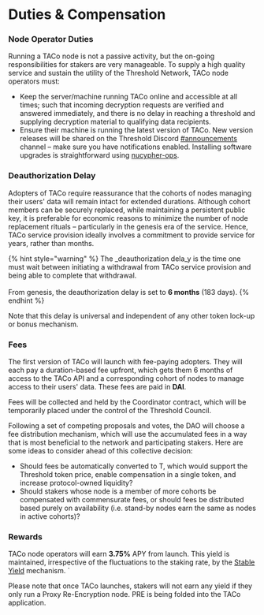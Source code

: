 # Duties & Compensation

### Node **Operator Duties**&#x20;

Running a TACo node is not a passive activity, but the on-going responsibilities for stakers are very manageable. To supply a high quality service and sustain the utility of the Threshold Network, TACo node operators must:&#x20;

* Keep the server/machine running TACo online and accessible at all times; such that incoming decryption requests are verified and answered immediately, and there is no delay in reaching a threshold and supplying decryption material to qualifying data recipients.&#x20;
* Ensure their machine is running the latest version of TACo. New version releases will be shared on the Threshold Discord [#announcements](https://discord.com/channels/866378471868727316/870384195636199455) channel – make sure you have notifications enabled. Installing software upgrades is straightforward using [nucypher-ops](broken-reference).

### **Deauthorization Delay**&#x20;

Adopters of TACo require reassurance that the cohorts of nodes managing their users' data will remain intact for extended durations. Although cohort members can be securely replaced, while maintaining a persistent public key, it is preferable for economic reasons to minimize the number of node replacement rituals – particularly in the genesis era of the service. Hence, TACo service provision ideally involves a commitment to provide service for years, rather than months.&#x20;

{% hint style="warning" %}
The _deauthorization dela_y is the time one must wait between initiating a withdrawal from TACo service provision and being able to complete that withdrawal.\
\
From genesis, the deauthorization delay is set to **6 months** (183 days).&#x20;
{% endhint %}

Note that this delay is universal and independent of any other token lock-up or bonus mechanism.&#x20;

### **Fees**&#x20;

The first version of TACo will launch with fee-paying adopters. They will each pay a duration-based fee upfront, which gets them 6 months of access to the TACo API and a corresponding cohort of nodes to manage access to their users' data. These fees are paid in **DAI**.&#x20;

Fees will be collected and held by the Coordinator contract, which will be temporarily placed under the control of the Threshold Council.&#x20;

Following a set of competing proposals and votes, the DAO will choose a fee distribution mechanism, which will use the accumulated fees in a way that is most beneficial to the network and participating stakers. Here are some ideas to consider ahead of this collective decision:&#x20;

* Should fees be automatically converted to T, which would support the Threshold token price, enable compensation in a single token, and increase protocol-owned liquidity?
* Should stakers whose node is a member of more cohorts be compensated with commensurate fees, or should fees be distributed based purely on availability (i.e. stand-by nodes earn the same as nodes in active cohorts)?&#x20;

### **Rewards**&#x20;

TACo node operators will earn **3.75%** APY from launch. This yield is maintained, irrespective of the fluctuations to the staking rate, by the [Stable Yield](https://forum.threshold.network/t/tip-003-threshold-network-reward-mechanisms-proposal-i-stable-yield-for-non-institutional-staker-welfare/82) mechanism. \`

Please note that once TACo launches, stakers will not earn any yield if they only run a Proxy Re-Encryption node. PRE is being folded into the TACo application. &#x20;
